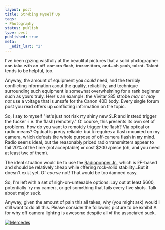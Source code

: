 ```yaml
--- 
layout: post
title: Strobing Myself Up
tags: 
- Photography
status: publish
type: post
published: true
meta: 
  _edit_last: "2"
---
```

I've been gazing wistfully at the beautiful pictures that a solid photographer can take with an off-camera flash, transmitters, and...oh yeah, talent. Talent tends to be helpful, too.

Anyway, the amount of equipment you <em>could</em> need, and the terribly conflicting information about the quality, reliability, and technique surrounding such equipment is somewhat overwhelming for a rank beginner such as yours truly. Here's an example: the Vivitar 285 strobe <em>may</em> or <em>may not</em> use a voltage that is unsafe for the Canon 40D body. Every single forum post you read offers up conflicting information on the topic. 

So, I say to myself "let's just not risk my shiny new SLR and instead trigger the fucker (i.e. the flash) remotely." Of course, this presents its own set of problems. How do you want to remotely trigger the flash? Via optical or radio means? Optical is pretty reliable, but it requires a flash mounted on my camera, which defeats the whole purpose of off-camera flash in my mind. Radio seems ideal, but the reasonably priced radio transmitters appear to fail 20% of the time (not acceptable) or cost $200 apiece (oh, and you need at least two of them).

The ideal situation would be to use the <a href="http://www.radiopopper.com/">Radiopopper Jr.</a>, which is RF-based and should be relatively cheap while offering rock-solid stability...But it doesn't exist yet. Of <em>course</em> not! That would be too damned easy.

So, I'm left with a set of nigh-on-untenable options: Lay out at least $600, potentially fry my camera, or get something that fails every five shots. Talk about major suck. 

Anyway, given the amount of pain this all takes, why (you might ask) would I still want to do all this. Please consider the following picture to be exhibit A for why off-camera lighting is awesome despite all of the associated suck.

<a href="http://www.flickr.com/photos/7211625@N06/462135050/"><img src="http://farm1.static.flickr.com/201/462135050_13c591bff2_m.jpg" alt="Mercedes" /></a>
